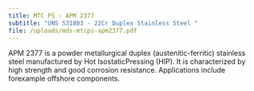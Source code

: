 ```yaml
---
title: MTC PS - APM 2377
subtitle: "UNS S31803 - 22Cr Duplex Stainless Steel "
file: /uploads/mds-mtcps-apm2377.pdf
---
```

APM 2377 is a powder metallurgical duplex (austenitic-ferritic) stainless steel manufactured by Hot IsostaticPressing (HIP). It is characterized by high strength and good corrosion resistance. Applications include forexample offshore components.
